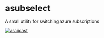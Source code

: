 # asubselect
A small utility for switching azure subscriptions

[![asciicast](https://asciinema.org/a/Du2TRZkAjBCuZLTOF7nLQKyci.svg)](https://asciinema.org/a/Du2TRZkAjBCuZLTOF7nLQKyci)
